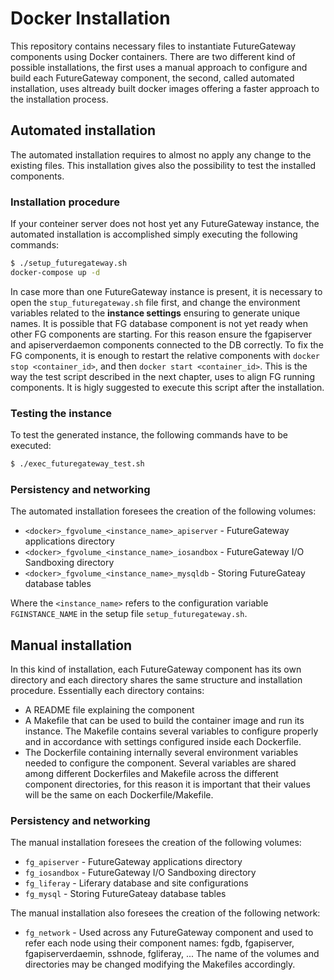 # Docker Installation

This repository contains necessary files to instantiate FutureGateway components using Docker containers.
There are two different kind of possible installations, the first uses a manual approach to configure and build each FutureGateway component, the second, called automated installation, uses altready built docker images offering a faster approach to the installation process.

## Automated installation
The automated installation requires to almost no apply any change to the existing files. This installation gives also the possibility to test the installed components.

### Installation procedure
If your conteiner server does not host yet any FutureGateway instance, the automated installation is accomplished simply executing the following commands:

```bash
$ ./setup_futuregateway.sh
docker-compose up -d
```

In case more than one FutureGateway instance is present, it is necessary to open the `stup_futuregateway.sh` file first, and change the environment variables related to the **instance settings** ensuring to generate unique names.
It is possible that FG database component is not yet ready when other FG components are starting. For this reason ensure the fgapiserver and apiserverdaemon components connected to the DB correctly. To fix the FG components, it is enough to restart the relative components with `docker stop <container_id>`, and then `docker start <container_id>`. This is the way the test script described in the next chapter, uses to align FG running components. It is higly suggested to execute this script after the installation.

### Testing the instance
To test the generated instance, the following commands have to be executed:

```bash
$ ./exec_futuregateway_test.sh
```

### Persistency and networking
 The automated installation foresees the creation of the following volumes:

 * `<docker>_fgvolume_<instance_name>_apiserver` - FutureGateway applications directory
 * `<docker>_fgvolume_<instance_name>_iosandbox` - FutureGateway I/O Sandboxing directory
 * `<docker>_fgvolume_<instance_name>_mysqldb` - Storing FutureGateay database tables

Where the `<instance_name>` refers to the configuration variable `FGINSTANCE_NAME` in the setup file `setup_futuregateway.sh`.

## Manual installation
In this kind of installation, each FutureGateway component has its own directory and each directory shares the same structure and installation procedure.
Essentially each directory contains:

 * A README file explaining the component
 * A Makefile that can be used to build the container image and run its instance. The Makefile contains several variables to configure properly and in accordance with settings configured inside each Dockerfile.
 * The Dockerfile containing internally several environment variables needed to configure the component. Several variables are shared among different Dockerfiles and Makefile across the different component directories, for this reason it is important that their values will be the same on each Dockerfile/Makefile.

### Persistency and networking
The manual installation foresees the creation of the following volumes:

 * `fg_apiserver` - FutureGateway applications directory
 * `fg_iosandbox` - FutureGateway I/O Sandboxing directory
 * `fg_liferay` - Liferary database and site configurations
 * `fg_mysql` - Storing FutureGateay database tables

The manual installation also foresees the creation of the following network:

 * `fg_network` - Used across any FutureGateway component and used to refer each node using their component names: fgdb, fgapiserver, fgapiserverdaemin, sshnode, fgliferay, ...
The name of the volumes and directories may be changed modifying the Makefiles accordingly.
